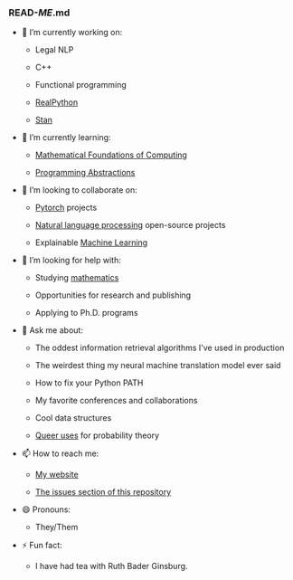 ### READ-_ME_.md

<!--
**lorarjohns/lorarjohns** is a ✨ _special_ ✨ repository because its `README.md` (this file) appears on your GitHub profile.
-->

- 🔭 I’m currently working on:

  - Legal NLP
 
  - C++
  
  - Functional programming
  
  - [RealPython](https://github.com/realpython)
  
  - [Stan](https://github.com/stan-dev/stan)
  
- 🌱 I’m currently learning:
  
  - [Mathematical Foundations of Computing](http://web.stanford.edu/class/cs103/)
  
  - [Programming Abstractions](https://web.stanford.edu/class/cs106b/)

- 👯 I’m looking to collaborate on:
  
  - [Pytorch](https://github.com/pytorch) projects
  
  - [Natural language processing](https://github.com/topics/natural-language-processing) open-source projects
  
  - Explainable [Machine Learning](https://github.com/topics/machine-learning)

- 🤔 I’m looking for help with:
  
  - Studying [mathematics](https://github.com/topics/mathematics)
  
  - Opportunities for research and publishing
  
  - Applying to Ph.D. programs

- 💬 Ask me about:
  
  - The oddest information retrieval algorithms I've used in production
  
  - The weirdest thing my neural machine translation model ever said
  
  - How to fix your Python PATH
  
  - My favorite conferences and collaborations
  
  - Cool data structures
  
  - [Queer uses](http://www.hep.fsu.edu/~wahl/phy5846/statistics/jaynes/pdf/cc05e.pdf) for probability theory
  
- 📫 How to reach me:

  - [My website](https://www.espritdecorpus.com)
  
  - [The issues section of this repository](https://github.com/lorarjohns/lorarjohns/issues)

- 😄 Pronouns:
  
  - They/Them

- ⚡ Fun fact:
  
  - I have had tea with Ruth Bader Ginsburg.
